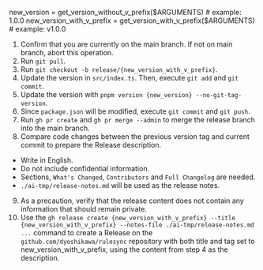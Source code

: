 new_version = get_version_without_v_prefix($ARGUMENTS) # example: 1.0.0
new_version_with_v_prefix = get_version_with_v_prefix($ARGUMENTS) # example: v1.0.0

1. Confirm that you are currently on the main branch. If not on main branch, abort this operation.
2. Run `git pull`.
3. Run `git checkout -b release/{new_version_with_v_prefix}`.
4. Update the version in `src/index.ts`. Then, execute `git add` and `git commit`.
5. Update the version with `pnpm version {new_version} --no-git-tag-version`.
6. Since `package.json` will be modified, execute `git commit` and `git push`.
7. Run `gh pr create` and `gh pr merge --admin` to merge the release branch into the main branch.
8. Compare code changes between the previous version tag and current commit to prepare the Release description.
  - Write in English.
  - Do not include confidential information.
  - Sections, `What's Changed`, `Contributors` and `Full Changelog` are needed.
  - `./ai-tmp/release-notes.md` will be used as the release notes.
9. As a precaution, verify that the release content does not contain any information that should remain private.
10. Use the `gh release create {new_version_with_v_prefix} --title {new_version_with_v_prefix} --notes-file ./ai-tmp/release-notes.md ...` command to create a Release on the `github.com/dyoshikawa/rulesync` repository with both title and tag set to new_version_with_v_prefix, using the content from step 4 as the description.
